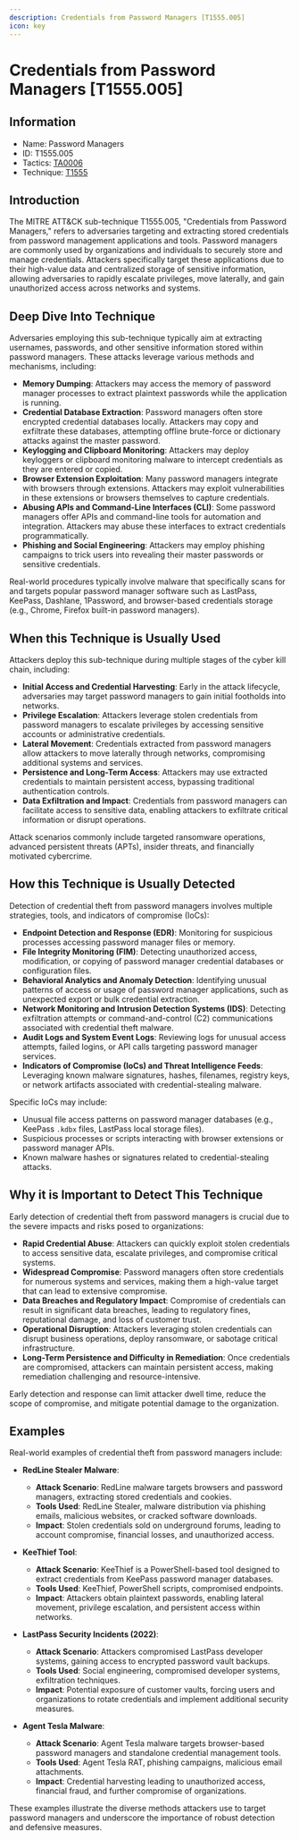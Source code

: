 ```yaml
---
description: Credentials from Password Managers [T1555.005]
icon: key
---
```


# Credentials from Password Managers [T1555.005]

## Information

- Name: Password Managers
- ID: T1555.005
- Tactics: [TA0006](../TA0006/TA0006.md)
- Technique: [T1555](./T1555.md)

## Introduction

The MITRE ATT&CK sub-technique T1555.005, "Credentials from Password Managers," refers to adversaries targeting and extracting stored credentials from password management applications and tools. Password managers are commonly used by organizations and individuals to securely store and manage credentials. Attackers specifically target these applications due to their high-value data and centralized storage of sensitive information, allowing adversaries to rapidly escalate privileges, move laterally, and gain unauthorized access across networks and systems.

## Deep Dive Into Technique

Adversaries employing this sub-technique typically aim at extracting usernames, passwords, and other sensitive information stored within password managers. These attacks leverage various methods and mechanisms, including:

- **Memory Dumping**: Attackers may access the memory of password manager processes to extract plaintext passwords while the application is running.
- **Credential Database Extraction**: Password managers often store encrypted credential databases locally. Attackers may copy and exfiltrate these databases, attempting offline brute-force or dictionary attacks against the master password.
- **Keylogging and Clipboard Monitoring**: Attackers may deploy keyloggers or clipboard monitoring malware to intercept credentials as they are entered or copied.
- **Browser Extension Exploitation**: Many password managers integrate with browsers through extensions. Attackers may exploit vulnerabilities in these extensions or browsers themselves to capture credentials.
- **Abusing APIs and Command-Line Interfaces (CLI)**: Some password managers offer APIs and command-line tools for automation and integration. Attackers may abuse these interfaces to extract credentials programmatically.
- **Phishing and Social Engineering**: Attackers may employ phishing campaigns to trick users into revealing their master passwords or sensitive credentials.

Real-world procedures typically involve malware that specifically scans for and targets popular password manager software such as LastPass, KeePass, Dashlane, 1Password, and browser-based credentials storage (e.g., Chrome, Firefox built-in password managers).

## When this Technique is Usually Used

Attackers deploy this sub-technique during multiple stages of the cyber kill chain, including:

- **Initial Access and Credential Harvesting**: Early in the attack lifecycle, adversaries may target password managers to gain initial footholds into networks.
- **Privilege Escalation**: Attackers leverage stolen credentials from password managers to escalate privileges by accessing sensitive accounts or administrative credentials.
- **Lateral Movement**: Credentials extracted from password managers allow attackers to move laterally through networks, compromising additional systems and services.
- **Persistence and Long-Term Access**: Attackers may use extracted credentials to maintain persistent access, bypassing traditional authentication controls.
- **Data Exfiltration and Impact**: Credentials from password managers can facilitate access to sensitive data, enabling attackers to exfiltrate critical information or disrupt operations.

Attack scenarios commonly include targeted ransomware operations, advanced persistent threats (APTs), insider threats, and financially motivated cybercrime.

## How this Technique is Usually Detected

Detection of credential theft from password managers involves multiple strategies, tools, and indicators of compromise (IoCs):

- **Endpoint Detection and Response (EDR)**: Monitoring for suspicious processes accessing password manager files or memory.
- **File Integrity Monitoring (FIM)**: Detecting unauthorized access, modification, or copying of password manager credential databases or configuration files.
- **Behavioral Analytics and Anomaly Detection**: Identifying unusual patterns of access or usage of password manager applications, such as unexpected export or bulk credential extraction.
- **Network Monitoring and Intrusion Detection Systems (IDS)**: Detecting exfiltration attempts or command-and-control (C2) communications associated with credential theft malware.
- **Audit Logs and System Event Logs**: Reviewing logs for unusual access attempts, failed logins, or API calls targeting password manager services.
- **Indicators of Compromise (IoCs) and Threat Intelligence Feeds**: Leveraging known malware signatures, hashes, filenames, registry keys, or network artifacts associated with credential-stealing malware.

Specific IoCs may include:

- Unusual file access patterns on password manager databases (e.g., KeePass `.kdbx` files, LastPass local storage files).
- Suspicious processes or scripts interacting with browser extensions or password manager APIs.
- Known malware hashes or signatures related to credential-stealing attacks.

## Why it is Important to Detect This Technique

Early detection of credential theft from password managers is crucial due to the severe impacts and risks posed to organizations:

- **Rapid Credential Abuse**: Attackers can quickly exploit stolen credentials to access sensitive data, escalate privileges, and compromise critical systems.
- **Widespread Compromise**: Password managers often store credentials for numerous systems and services, making them a high-value target that can lead to extensive compromise.
- **Data Breaches and Regulatory Impact**: Compromise of credentials can result in significant data breaches, leading to regulatory fines, reputational damage, and loss of customer trust.
- **Operational Disruption**: Attackers leveraging stolen credentials can disrupt business operations, deploy ransomware, or sabotage critical infrastructure.
- **Long-Term Persistence and Difficulty in Remediation**: Once credentials are compromised, attackers can maintain persistent access, making remediation challenging and resource-intensive.

Early detection and response can limit attacker dwell time, reduce the scope of compromise, and mitigate potential damage to the organization.

## Examples

Real-world examples of credential theft from password managers include:

- **RedLine Stealer Malware**:

  - **Attack Scenario**: RedLine malware targets browsers and password managers, extracting stored credentials and cookies.
  - **Tools Used**: RedLine Stealer, malware distribution via phishing emails, malicious websites, or cracked software downloads.
  - **Impact**: Stolen credentials sold on underground forums, leading to account compromise, financial losses, and unauthorized access.

- **KeeThief Tool**:

  - **Attack Scenario**: KeeThief is a PowerShell-based tool designed to extract credentials from KeePass password manager databases.
  - **Tools Used**: KeeThief, PowerShell scripts, compromised endpoints.
  - **Impact**: Attackers obtain plaintext passwords, enabling lateral movement, privilege escalation, and persistent access within networks.

- **LastPass Security Incidents (2022)**:

  - **Attack Scenario**: Attackers compromised LastPass developer systems, gaining access to encrypted password vault backups.
  - **Tools Used**: Social engineering, compromised developer systems, exfiltration techniques.
  - **Impact**: Potential exposure of customer vaults, forcing users and organizations to rotate credentials and implement additional security measures.

- **Agent Tesla Malware**:
  - **Attack Scenario**: Agent Tesla malware targets browser-based password managers and standalone credential management tools.
  - **Tools Used**: Agent Tesla RAT, phishing campaigns, malicious email attachments.
  - **Impact**: Credential harvesting leading to unauthorized access, financial fraud, and further compromise of organizations.

These examples illustrate the diverse methods attackers use to target password managers and underscore the importance of robust detection and defensive measures.
